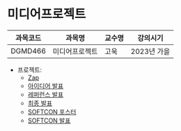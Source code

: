 # 미디어프로젝트

| 과목코드 | 과목명         | 교수명 | 강의시기    |
|----------|----------------|--------|-------------|
| DGMD466  | 미디어프로젝트 | 고욱   | 2023년 가을 |

- 프로젝트:
  - [Zap](https://github.com/zap-lib)
  - [아이디어 발표](./idea.pdf)
  - [레퍼런스 발표](./reference.pdf)
  - [최종 발표](./final.pdf)
  - [SOFTCON 포스터](./softcon.pdf)
  - [SOFTCON 발표](./softcon.pdf)
